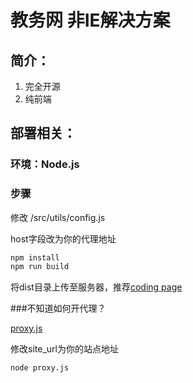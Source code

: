 # 教务网 非IE解决方案

## 简介：

1. 完全开源
2. 纯前端

## 部署相关：

### 环境：Node.js

### 步骤
修改 /src/utils/config.js

host字段改为你的代理地址
````js
npm install
npm run build
````
将dist目录上传至服务器，推荐[coding page](https://coding.net/help/doc/pages/index.html)

###不知道如何开代理？

[proxy.js](https://github.com/sunzongzheng/kdjw/blob/master/proxy.js)

修改site_url为你的站点地址

````node
node proxy.js
````
